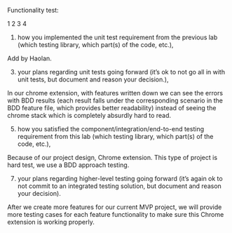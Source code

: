 Functionality test:

1
2
3
4

1) how you implemented the unit test requirement from the previous lab (which testing library, which part(s) of the code, etc.), 

Add by Haolan. 

3) your plans regarding unit tests going forward (it’s ok to not go all in with unit tests, but document and reason your decision.),

 In our chrome extension, with features written down we can see the errors with BDD results (each result falls under the corresponding scenario in the BDD feature file, which provides better readability) instead of seeing the chrome stack which is completely absurdly hard to read.

5) how you satisfied the component/integration/end-to-end testing requirement from this lab (which testing library, which part(s) of the code, etc.), 

Because of our project design, Chrome extension. This type of project is hard test, we use a BDD approach testing. 

7) your plans regarding higher-level testing going forward (it’s again ok to not commit to an integrated testing solution, but document and reason your decision).

After we create more features for our current MVP project, we will provide more testing cases for each feature functionality to make sure this Chrome extension is working properly. 
